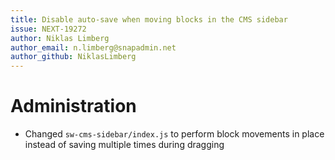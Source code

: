 ```yaml
---
title: Disable auto-save when moving blocks in the CMS sidebar 
issue: NEXT-19272
author: Niklas Limberg
author_email: n.limberg@snapadmin.net
author_github: NiklasLimberg
---
```

# Administration
* Changed `sw-cms-sidebar/index.js` to perform block movements in place instead of saving multiple times during dragging
